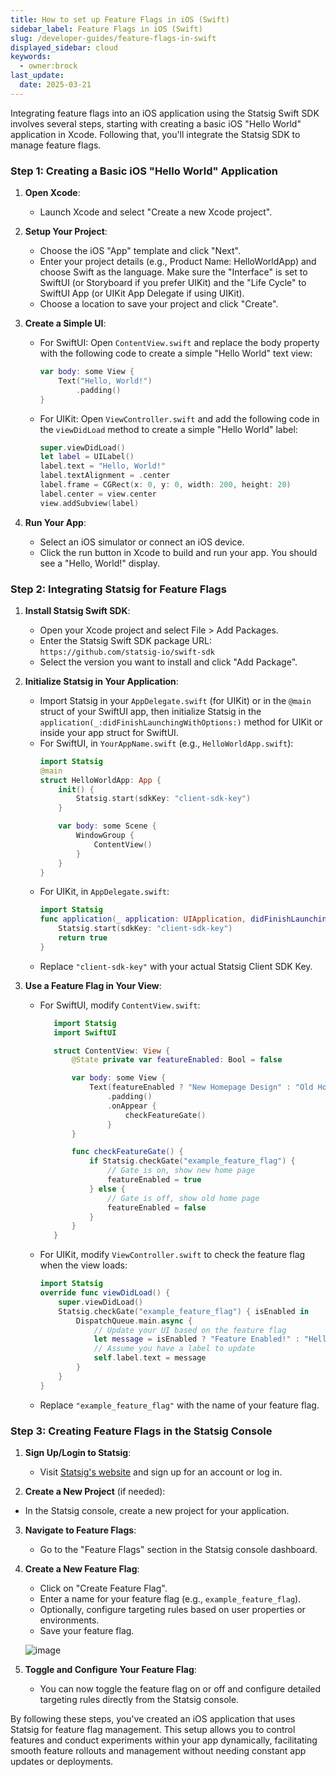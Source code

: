```yaml
---
title: How to set up Feature Flags in iOS (Swift)
sidebar_label: Feature Flags in iOS (Swift)
slug: /developer-guides/feature-flags-in-swift
displayed_sidebar: cloud
keywords:
  - owner:brock
last_update:
  date: 2025-03-21
---
```


Integrating feature flags into an iOS application using the Statsig Swift SDK involves several steps, starting with creating a basic iOS "Hello World" application in Xcode. Following that, you'll integrate the Statsig SDK to manage feature flags. 

### Step 1: Creating a Basic iOS "Hello World" Application

1. **Open Xcode**:
   - Launch Xcode and select "Create a new Xcode project".

2. **Setup Your Project**:
   - Choose the iOS "App" template and click "Next".
   - Enter your project details (e.g., Product Name: HelloWorldApp) and choose Swift as the language. Make sure the "Interface" is set to SwiftUI (or Storyboard if you prefer UIKit) and the "Life Cycle" to SwiftUI App (or UIKit App Delegate if using UIKit).
   - Choose a location to save your project and click "Create".

3. **Create a Simple UI**:
   - For SwiftUI: Open `ContentView.swift` and replace the body property with the following code to create a simple "Hello World" text view:
     ```swift
     var body: some View {
         Text("Hello, World!")
             .padding()
     }
     ```
   - For UIKit: Open `ViewController.swift` and add the following code in the `viewDidLoad` method to create a simple "Hello World" label:
     ```swift
     super.viewDidLoad()
     let label = UILabel()
     label.text = "Hello, World!"
     label.textAlignment = .center
     label.frame = CGRect(x: 0, y: 0, width: 200, height: 20)
     label.center = view.center
     view.addSubview(label)
     ```

4. **Run Your App**:
   - Select an iOS simulator or connect an iOS device.
   - Click the run button in Xcode to build and run your app. You should see a "Hello, World!" display.

### Step 2: Integrating Statsig for Feature Flags

1. **Install Statsig Swift SDK**:
   - Open your Xcode project and select File > Add Packages.
   - Enter the Statsig Swift SDK package URL: `https://github.com/statsig-io/swift-sdk`
   - Select the version you want to install and click "Add Package".

2. **Initialize Statsig in Your Application**:
   - Import Statsig in your `AppDelegate.swift` (for UIKit) or in the `@main` struct of your SwiftUI app, then initialize Statsig in the `application(_:didFinishLaunchingWithOptions:)` method for UIKit or inside your app struct for SwiftUI.
   - For SwiftUI, in `YourAppName.swift` (e.g., `HelloWorldApp.swift`):
     ```swift
     import Statsig
     @main
     struct HelloWorldApp: App {
         init() {
             Statsig.start(sdkKey: "client-sdk-key")
         }

         var body: some Scene {
             WindowGroup {
                 ContentView()
             }
         }
     }
     ```
   - For UIKit, in `AppDelegate.swift`:
     ```swift
     import Statsig
     func application(_ application: UIApplication, didFinishLaunchingWithOptions launchOptions: [UIApplication.LaunchOptionsKey: Any]?) -> Bool {
         Statsig.start(sdkKey: "client-sdk-key")
         return true
     }
     ```
   - Replace `"client-sdk-key"` with your actual Statsig Client SDK Key.

3. **Use a Feature Flag in Your View**:
   - For SwiftUI, modify `ContentView.swift`:
     ```swift
        import Statsig
        import SwiftUI

        struct ContentView: View {
            @State private var featureEnabled: Bool = false

            var body: some View {
                Text(featureEnabled ? "New Homepage Design" : "Old Homepage Design")
                    .padding()
                    .onAppear {
                        checkFeatureGate()
                    }
            }

            func checkFeatureGate() {
                if Statsig.checkGate("example_feature_flag") {
                    // Gate is on, show new home page
                    featureEnabled = true
                } else {
                    // Gate is off, show old home page
                    featureEnabled = false
                }
            }
        }
     ```
   - For UIKit, modify `ViewController.swift` to check the feature flag when the view loads:
     ```swift
     import Statsig
     override func viewDidLoad() {
         super.viewDidLoad()
         Statsig.checkGate("example_feature_flag") { isEnabled in
             DispatchQueue.main.async {
                 // Update your UI based on the feature flag
                 let message = isEnabled ? "Feature Enabled!" : "Hello, World!"
                 // Assume you have a label to update
                 self.label.text = message
             }
         }
     }
     ```
   - Replace `"example_feature_flag"` with the name of your feature flag.

### Step 3: Creating Feature Flags in the Statsig Console

1. **Sign Up/Login to Statsig**:
   - Visit [Statsig's website](https://www.statsig.com/) and sign up for an account or log in.

2. **Create a New Project** (if needed):
  

 - In the Statsig console, create a new project for your application.

3. **Navigate to Feature Flags**:
   - Go to the "Feature Flags" section in the Statsig console dashboard.

4. **Create a New Feature Flag**:
   - Click on "Create Feature Flag".
   - Enter a name for your feature flag (e.g., `example_feature_flag`).
   - Optionally, configure targeting rules based on user properties or environments.
   - Save your feature flag.

   ![image](https://github.com/statsig-io/.github/assets/74588208/08e67ba8-b148-4b53-8a7e-ab17e3db4346)

5. **Toggle and Configure Your Feature Flag**:
   - You can now toggle the feature flag on or off and configure detailed targeting rules directly from the Statsig console.

By following these steps, you've created an iOS application that uses Statsig for feature flag management. This setup allows you to control features and conduct experiments within your app dynamically, facilitating smooth feature rollouts and management without needing constant app updates or deployments.